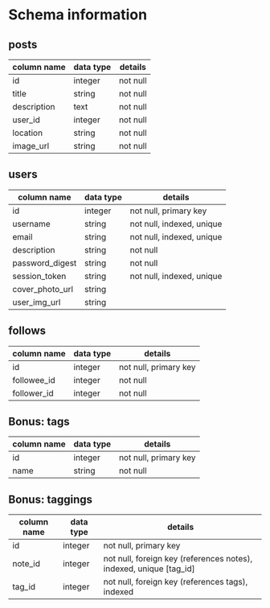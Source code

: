 # Schema information

## posts

column name | data type | details
------------|----------|----------
id          | integer  | not null
title       | string   | not null
description | text     | not null
user_id     | integer  | not null
location    | string   | not null
image_url   | string   | not null

## users
column name     | data type | details
----------------|-----------|-----------------------
id              | integer   | not null, primary key
username        | string    | not null, indexed, unique
email           | string    | not null, indexed, unique
description     | string    | not null
password_digest | string    | not null
session_token   | string    | not null, indexed, unique
cover_photo_url | string    |
user_img_url    | string    |

## follows
column name | data type | details
------------|-----------|------------
id          | integer   | not null, primary key
followee_id | integer   | not null
follower_id | integer   | not null

## Bonus: tags
column name | data type | details
------------|-----------|-----------------------
id          | integer   | not null, primary key
name        | string    | not null

## Bonus: taggings
column name | data type | details
------------|-----------|-----------------------
id          | integer   | not null, primary key
note_id     | integer   | not null, foreign key (references notes), indexed, unique [tag_id]
tag_id      | integer   | not null, foreign key (references tags), indexed
